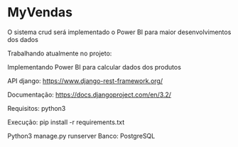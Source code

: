 # MyVendas
O sistema crud será implementado o Power BI para maior desenvolvimentos dos dados

Trabalhando atualmente no projeto:

Implementando Power BI para calcular dados dos produtos

API django:
https://www.django-rest-framework.org/

Documentação:
https://docs.djangoproject.com/en/3.2/

Requisitos: python3

Execução: pip install -r requirements.txt

Python3 manage.py runserver
Banco: PostgreSQL
